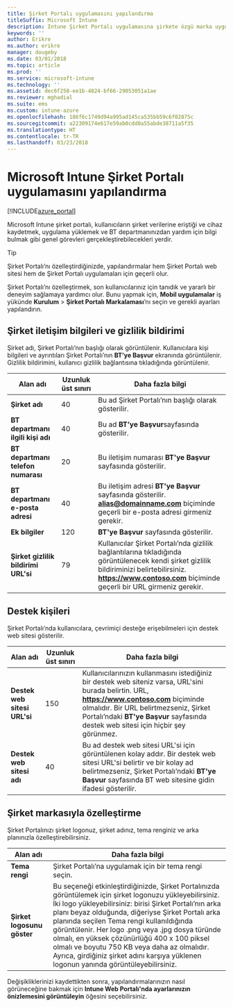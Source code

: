 ```yaml
---
title: Şirket Portalı uygulamasını yapılandırma
titleSuffix: Microsoft Intune
description: Intune Şirket Portalı uygulamasına şirkete özgü marka uygulamayı öğrenin.
keywords: ''
author: Erikre
ms.author: erikre
manager: dougeby
ms.date: 03/01/2018
ms.topic: article
ms.prod: ''
ms.service: microsoft-intune
ms.technology: ''
ms.assetid: dec6f258-ee1b-4824-bf66-29053051a1ae
ms.reviewer: mghadial
ms.suite: ems
ms.custom: intune-azure
ms.openlocfilehash: 186f6c1749d94a995ad145ca535bb59c6f02875c
ms.sourcegitcommit: a22309174e617e59ab0cdd0a55abde38711a5f35
ms.translationtype: HT
ms.contentlocale: tr-TR
ms.lasthandoff: 03/23/2018
---
```

# <a name="how-to-configure-the-microsoft-intune-company-portal-app"></a>Microsoft Intune Şirket Portalı uygulamasını yapılandırma

[!INCLUDE[azure_portal](./includes/azure_portal.md)]

Microsoft Intune şirket portalı, kullanıcıların şirket verilerine eriştiği ve cihaz kaydetmek, uygulama yüklemek ve BT departmanınızdan yardım için bilgi bulmak gibi genel görevleri gerçekleştirebilecekleri yerdir.        

> [!Tip]        
> Şirket Portalı’nı özelleştirdiğinizde, yapılandırmalar hem Şirket Portalı web sitesi hem de Şirket Portalı uygulamaları için geçerli olur.       

Şirket Portalı’nı özelleştirmek, son kullanıcılarınız için tanıdık ve yararlı bir deneyim sağlamaya yardımcı olur. Bunu yapmak için, **Mobil uygulamalar** iş yükünde **Kurulum** > **Şirket Portalı Markalaması**’nı seçin ve gerekli ayarları yapılandırın.      

## <a name="company-contact-information-and-privacy-statement"></a>Şirket iletişim bilgileri ve gizlilik bildirimi        
Şirket adı, Şirket Portalı’nın başlığı olarak görüntülenir. Kullanıcılara kişi bilgileri ve ayrıntıları Şirket Portalı’nın **BT’ye Başvur** ekranında görüntülenir. Gizlilik bildirimini, kullanıcı gizlilik bağlantısına tıkladığında görüntülenir.        


|Alan adı|Uzunluk üst sınırı|Daha fazla bilgi|        
|-|-|-|     
|**Şirket adı**|40|Bu ad Şirket Portalı’nın başlığı olarak gösterilir.|        
|**BT departmanı ilgili kişi adı**|40|Bu ad **BT’ye Başvur**sayfasında gösterilir.|      
|**BT departmanı telefon numarası**|20|Bu iletişim numarası **BT'ye Başvur** sayfasında gösterilir.|        
|**BT departmanı e-posta adresi**|40|Bu iletişim adresi **BT'ye Başvur** sayfasında gösterilir. **alias@domainname.com** biçiminde geçerli bir e-posta adresi girmeniz gerekir.|     
|**Ek bilgiler**|120|**BT'ye Başvur** sayfasında gösterilir.|      
|**Şirket gizlilik bildirimi URL'si**|79|Kullanıcılar Şirket Portalı’nda gizlilik bağlantılarına tıkladığında görüntülenecek kendi şirket gizlilik bildiriminizi belirtebilirsiniz. **https://www.contoso.com** biçiminde geçerli bir URL girmeniz gerekir.|        

## <a name="support-contacts"></a>Destek kişileri     
Şirket Portalı’nda kullanıcılara, çevrimiçi desteğe erişebilmeleri için destek web sitesi gösterilir.        



|Alan adı|Uzunluk üst sınırı|Daha fazla bilgi|        
|-|-|-|     
|**Destek web sitesi URL'si**|150|Kullanıcılarınızın kullanmasını istediğiniz bir destek web siteniz varsa, URL'sini burada belirtin. URL, **https://www.contoso.com** biçiminde olmalıdır. Bir URL belirtmezseniz, Şirket Portalı’ndaki **BT'ye Başvur** sayfasında destek web sitesi için hiçbir şey görünmez.|        
|**Destek web sitesi adı**|40|Bu ad destek web sitesi URL'si için görüntülenen kolay addır. Bir destek web sitesi URL'si belirtir ve bir kolay ad belirtmezseniz, Şirket Portalı’ndaki **BT'ye Başvur** sayfasında BT web sitesine gidin ifadesi gösterilir.       

## <a name="company-branding-customization"></a>Şirket markasıyla özelleştirme       
Şirket Portalınızı şirket logonuz, şirket adınız, tema renginiz ve arka planınızla özelleştirebilirsiniz.     



|Alan adı|Daha fazla bilgi|       
|-|-|       
|**Tema rengi**|Şirket Portalı’na uygulamak için bir tema rengi seçin.|      
|**Şirket logosunu göster**|Bu seçeneği etkinleştirdiğinizde, Şirket Portalınızda görüntülemek için şirket logonuzu yükleyebilirsiniz. İki logo yükleyebilirsiniz: birisi Şirket Portalı’nın arka planı beyaz olduğunda, diğeriyse Şirket Portalı arka planında seçilen Tema rengi kullanıldığında görüntülenir. Her logo .png veya .jpg dosya türünde olmalı, en yüksek çözünürlüğü 400 x 100 piksel olmalı ve boyutu 750 KB veya daha az olmalıdır.<br>Ayrıca, girdiğiniz şirket adını karşıya yüklenen logonun yanında görüntüleyebilirsiniz.|      

Değişikliklerinizi kaydettikten sonra, yapılandırmalarınızın nasıl görüneceğine bakmak için **Intune Web Portalı'nda ayarlarınızın önizlemesini görüntüleyin** öğesini seçebilirsiniz.
